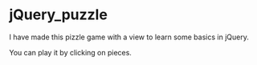 # jQuery_puzzle

I have made this pizzle game with a view to learn some basics in jQuery.

You can play it by clicking on pieces.
